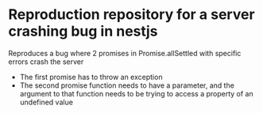# Reproduction repository for a server crashing bug in nestjs

Reproduces a bug where 2 promises in Promise.allSettled with specific errors crash the server
* The first promise has to throw an exception
* The second promise function needs to have a parameter, and the argument to that function needs to be trying to access a property of an undefined value